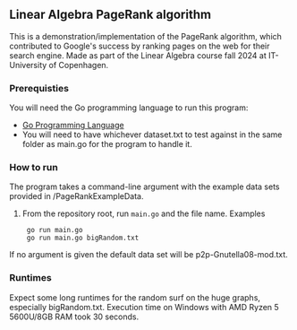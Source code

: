 ## Linear Algebra PageRank algorithm

This is a demonstration/implementation of the PageRank algorithm, which contributed to Google's success by ranking pages on the web for their search engine. Made as part of the Linear Algebra course fall 2024 at IT-University of Copenhagen. 

### Prerequisties 

You will need the Go programming language to run this program:

- [Go Programming Language](https://go.dev/doc/install)
- You will need to have whichever dataset.txt to test against in the same folder as main.go for the program to handle it.

### How to run 

The program takes a command-line argument with the example data sets provided in /PageRankExampleData.

1. From the repository root, run `main.go` and the file name. Examples 

    ```
     go run main.go
     go run main.go bigRandom.txt
    ```

If no argument is given the default data set will be p2p-Gnutella08-mod.txt.

### Runtimes 

Expect some long runtimes for the random surf on the huge graphs, especially bigRandom.txt. Execution time on Windows with AMD Ryzen 5 5600U/8GB RAM took 30 seconds.